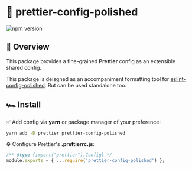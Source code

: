 # 💄 prettier-config-polished

[![npm version](https://badge.fury.io/js/prettier-config-polished.svg)](https://badge.fury.io/js/prettier-config-polished)

## 🔎 Overview

This package provides a fine-grained **Prettier** config as an extensible shared config.

This package is deisgned as an accompaniment formatting tool for
[eslint-config-polished](https://github.com/dvakatsiienko/turborepo/tree/main/packages/eslint-config-polished).
But can be used standalone too.

## 🏎️ Install

✅ Add config via **yarn** or package manager of your preference:

```sh
yarn add -D prettier prettier-config-polished
```

⚙️ Configure Prettier's **.prettierrc.js**:

```js
/** @type {import("prettier").Config} */
module.exports = { ...require('prettier-config-polished') };
```
